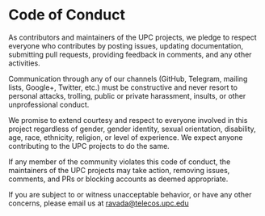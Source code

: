 # Code of Conduct

As contributors and maintainers of the UPC projects, we pledge to respect everyone who contributes by posting issues, updating documentation, submitting pull requests, providing feedback in comments, and any other activities.

Communication through any of our channels (GitHub, Telegram, mailing lists, Google+, Twitter, etc.) must be constructive and never resort to personal attacks, trolling, public or private harassment, insults, or other unprofessional conduct.

We promise to extend courtesy and respect to everyone involved in this project regardless of gender, gender identity, sexual orientation, disability, age, race, ethnicity, religion, or level of experience. We expect anyone contributing to the UPC projects to do the same.

If any member of the community violates this code of conduct, the maintainers of the UPC projects may take action, removing issues, comments, and PRs or blocking accounts as deemed appropriate.

If you are subject to or witness unacceptable behavior, or have any other concerns, please email us at ravada@telecos.upc.edu